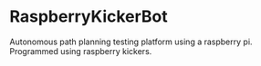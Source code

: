 # RaspberryKickerBot
Autonomous path planning testing platform using a raspberry pi. Programmed using raspberry kickers.
